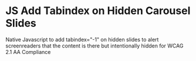 ﻿# JS Add Tabindex on Hidden Carousel Slides

Native Javascript to add tabindex="-1" on hidden slides to alert screenreaders that the content is there but intentionally hidden for WCAG 2.1 AA Compliance
